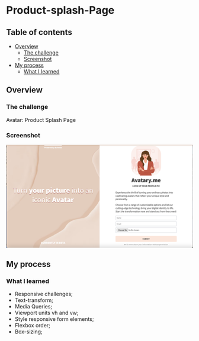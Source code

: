 # Product-splash-Page 
## Table of contents

- [Overview](#overview)
  - [The challenge](#the-challenge)
  - [Screenshot](#screenshot)
- [My process](#my-process)
  - [What I learned](#What-I-learned)

## Overview

### The challenge

Avatar: Product Splash Page

### Screenshot

![screenshot](pageSS.png)


## My process

### What I learned

- Responsive challenges;
- Text-transform;
- Media Queries;
- Viewport units vh and vw;
- Style responsive form elements;
- Flexbox order;
- Box-sizing;

